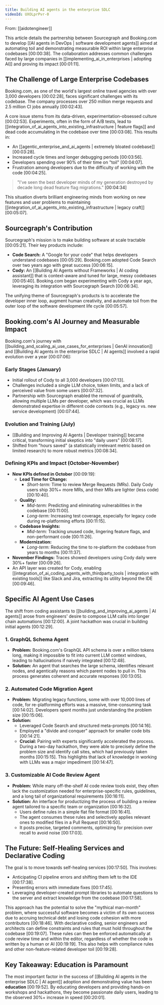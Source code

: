 ```yaml
---
title: Building AI agents in the enterprise SDLC
videoId: UXOLprPvr-0
---
```


From: [[aidotengineer]] <br/> 

This article details the partnership between Sourcegraph and Booking.com to develop [[AI agents in DevOps | software development agents]] aimed at automating toil and demonstrating measurable ROI within large enterprise codebases <a class="yt-timestamp" data-t="00:00:38">[00:00:38]</a>. The collaboration addresses common challenges faced by large companies in [[implementing_ai_in_enterprises | adopting AI]] and proving its impact <a class="yt-timestamp" data-t="00:01:11">[00:01:11]</a>.

## The Challenge of Large Enterprise Codebases

Booking.com, as one of the world's largest online travel agencies with over 3,000 developers <a class="yt-timestamp" data-t="00:02:28">[00:02:28]</a>, faces significant challenges with its codebase. The company processes over 250 million merge requests and 2.5 million CI jobs annually <a class="yt-timestamp" data-t="00:02:43">[00:02:43]</a>.

A core issue stems from its data-driven, experimentation-obsessed culture <a class="yt-timestamp" data-t="00:02:53">[00:02:53]</a>. Experiments, often in the form of A/B tests, lead to [[integration_of_ai_agents_into_existing_infrastructure | feature flags]] and dead code accumulating in the codebase over time <a class="yt-timestamp" data-t="00:03:08">[00:03:08]</a>. This results in:
*   An [[agentic_enterprise_and_ai_agents | extremely bloated codebase]] <a class="yt-timestamp" data-t="00:03:28">[00:03:28]</a>.
*   Increased cycle times and longer debugging periods <a class="yt-timestamp" data-t="00:03:56">[00:03:56]</a>.
*   Developers spending over 90% of their time on "toil" <a class="yt-timestamp" data-t="00:04:07">[00:04:07]</a>.
*   Frustration among developers due to the difficulty of working with the code <a class="yt-timestamp" data-t="00:04:25">[00:04:25]</a>.

> "I've seen the best developer minds of my generation destroyed by decade long dead feature flag migrations." <a class="yt-timestamp" data-t="00:04:34">[00:04:34]</a>

This situation diverts brilliant engineering minds from working on new features and user problems to maintaining [[integration_of_ai_agents_into_existing_infrastructure | legacy craft]] <a class="yt-timestamp" data-t="00:05:07">[00:05:07]</a>.

## Sourcegraph's Contribution

Sourcegraph's mission is to make building software at scale tractable <a class="yt-timestamp" data-t="00:05:21">[00:05:21]</a>. Their key products include:
*   **Code Search:** A "Google for your code" that helps developers understand codebases <a class="yt-timestamp" data-t="00:05:29">[00:05:29]</a>. Booking.com adopted Code Search over two years ago with great success <a class="yt-timestamp" data-t="00:06:15">[00:06:15]</a>.
*   **Cody:** An [[Building AI Agents without Frameworks | AI coding assistant]] that is context-aware and tuned for large, messy codebases <a class="yt-timestamp" data-t="00:05:40">[00:05:40]</a>. Booking.com began experimenting with Cody a year ago, leveraging its integration with Sourcegraph Search <a class="yt-timestamp" data-t="00:06:34">[00:06:34]</a>.

The unifying theme of Sourcegraph's products is to accelerate the developer inner loop, augment human creativity, and automate toil from the outer loop of the software development life cycle <a class="yt-timestamp" data-t="00:05:57">[00:05:57]</a>.

## Booking.com's AI Journey and Measurable Impact

Booking.com's journey with [[building_and_scaling_ai_use_cases_for_enterprises | GenAI innovation]] and [[Building AI agents in the enterprise SDLC | AI agents]] involved a rapid evolution over a year <a class="yt-timestamp" data-t="00:07:06">[00:07:06]</a>:

### Early Stages (January)
*   Initial rollout of Cody to all 3,000 developers <a class="yt-timestamp" data-t="00:07:13">[00:07:13]</a>.
*   Challenges included a single LLM choice, token limits, and a lack of perceived value from some users <a class="yt-timestamp" data-t="00:07:32">[00:07:32]</a>.
*   Partnership with Sourcegraph enabled the removal of guardrails, allowing multiple LLMs per developer, which was crucial as LLMs demonstrated expertise in different code contexts (e.g., legacy vs. new service development) <a class="yt-timestamp" data-t="00:07:44">[00:07:44]</a>.

### Evolution and Training (July)
*   [[Building and Improving AI Agents | Developer training]] became critical, transforming initial skeptics into "daily users" <a class="yt-timestamp" data-t="00:08:17">[00:08:17]</a>.
*   Shifted from "hours saved" (a statistically irrelevant metric based on limited research) to more robust metrics <a class="yt-timestamp" data-t="00:08:34">[00:08:34]</a>.

### Defining KPIs and Impact (October-November)
*   **New KPIs defined in October** <a class="yt-timestamp" data-t="00:09:19">[00:09:19]</a>:
    *   **Lead Time for Change:**
        *   *Short-term:* Time to review Merge Requests (MRs). Daily Cody users ship 30%+ more MRs, and their MRs are lighter (less code) <a class="yt-timestamp" data-t="00:10:40">[00:10:40]</a>.
    *   **Quality:**
        *   *Mid-term:* Predicting and eliminating vulnerabilities in the codebase <a class="yt-timestamp" data-t="00:11:00">[00:11:00]</a>.
        *   *Long-term:* Increasing test coverage, especially for legacy code during re-platforming efforts <a class="yt-timestamp" data-t="00:11:15">[00:11:15]</a>.
    *   **Codebase Insights:**
        *   *Mid-term:* Tracking unused code, lingering feature flags, and non-performant code <a class="yt-timestamp" data-t="00:11:26">[00:11:26]</a>.
    *   **Modernization:**
        *   *Long-term:* Reducing the time to re-platform the codebase from years to months <a class="yt-timestamp" data-t="00:11:37">[00:11:37]</a>.
*   **November Findings:** Traces showed developers using Cody daily were 30%+ faster <a class="yt-timestamp" data-t="00:09:26">[00:09:26]</a>.
*   An API layer was created for Cody, enabling [[integration_of_ai_coding_agents_with_thirdparty_tools | integration with existing tools]] like Slack and Jira, extracting its utility beyond the IDE <a class="yt-timestamp" data-t="00:09:46">[00:09:46]</a>.

## Specific AI Agent Use Cases

The shift from coding assistants to [[building_and_improving_ai_agents | AI agents]] arose from engineers' desire to compose LLM calls into longer chain automations <a class="yt-timestamp" data-t="00:12:00">[00:12:00]</a>. A joint hackathon was crucial in building initial agents <a class="yt-timestamp" data-t="00:12:29">[00:12:29]</a>.

### 1. GraphQL Schema Agent
*   **Problem:** Booking.com's GraphQL API schema is over a million tokens long, making it impossible to fit into current LLM context windows, leading to hallucinations if naively integrated <a class="yt-timestamp" data-t="00:12:48">[00:12:48]</a>.
*   **Solution:** An agent that searches the large schema, identifies relevant nodes, and agentically reasons which parent nodes to pull in. This process generates coherent and accurate responses <a class="yt-timestamp" data-t="00:13:05">[00:13:05]</a>.

### 2. Automated Code Migration Agent
*   **Problem:** Migrating legacy functions, some with over 10,000 lines of code, for re-platforming efforts was a massive, time-consuming task <a class="yt-timestamp" data-t="00:14:02">[00:14:02]</a>. Developers spent months just understanding the problem size <a class="yt-timestamp" data-t="00:15:06">[00:15:06]</a>.
*   **Solution:**
    *   Leveraged Code Search and structured meta-prompts <a class="yt-timestamp" data-t="00:14:16">[00:14:16]</a>.
    *   Employed a "divide and conquer" approach for smaller code bits <a class="yt-timestamp" data-t="00:14:21">[00:14:21]</a>.
    *   **Crucial:** Pairing with experts significantly accelerated the process. During a two-day hackathon, they were able to precisely define the problem size and identify call sites, which had previously taken months <a class="yt-timestamp" data-t="00:15:15">[00:15:15]</a>. This highlights that lack of knowledge in working with LLMs was a major impediment <a class="yt-timestamp" data-t="00:14:47">[00:14:47]</a>.

### 3. Customizable AI Code Review Agent
*   **Problem:** While many off-the-shelf AI code review tools exist, they often lack the customization needed for enterprise-specific rules, guidelines, and a long tail of organizational requirements <a class="yt-timestamp" data-t="00:16:11">[00:16:11]</a>.
*   **Solution:** An interface for productizing the process of building a review agent tailored to a specific team or organization <a class="yt-timestamp" data-t="00:16:32">[00:16:32]</a>.
    *   Users define rules in a simple flat file format <a class="yt-timestamp" data-t="00:16:41">[00:16:41]</a>.
    *   The agent consumes these rules and selectively applies relevant ones to modified files in a Pull Request <a class="yt-timestamp" data-t="00:16:50">[00:16:50]</a>.
    *   It posts precise, targeted comments, optimizing for precision over recall to avoid noise <a class="yt-timestamp" data-t="00:17:03">[00:17:03]</a>.

## The Future: Self-Healing Services and Declarative Coding

The goal is to move towards self-healing services <a class="yt-timestamp" data-t="00:17:50">[00:17:50]</a>. This involves:
*   Anticipating CI pipeline errors and shifting them left to the IDE <a class="yt-timestamp" data-t="00:17:38">[00:17:38]</a>.
*   Presenting errors with immediate fixes <a class="yt-timestamp" data-t="00:17:45">[00:17:45]</a>.
*   Leveraging developer-created prompt libraries to automate questions to the server and extract knowledge from the codebase <a class="yt-timestamp" data-t="00:17:58">[00:17:58]</a>.

This approach has the potential to solve the "mythical man-month" problem, where successful software becomes a victim of its own success due to accruing technical debt and losing code cohesion with more contributors <a class="yt-timestamp" data-t="00:18:46">[00:18:46]</a>.
With declarative coding, senior engineers and architects can define constraints and rules that must hold throughout the codebase <a class="yt-timestamp" data-t="00:19:07">[00:19:07]</a>. These rules can then be enforced automatically at code review time and within the editor, regardless of whether the code is written by a human or AI <a class="yt-timestamp" data-t="00:19:19">[00:19:19]</a>. This also helps with compliance rules and other non-feature-related developer toil <a class="yt-timestamp" data-t="00:19:28">[00:19:28]</a>.

## Key Takeaway: Education is Paramount

The most important factor in the success of [[Building AI agents in the enterprise SDLC | AI agent]] adoption and demonstrating value has been **education** <a class="yt-timestamp" data-t="00:19:52">[00:19:52]</a>. By educating developers and providing hands-on workshops and hackathons, they become passionate daily users, leading to the observed 30%+ increase in speed <a class="yt-timestamp" data-t="00:20:01">[00:20:01]</a>.